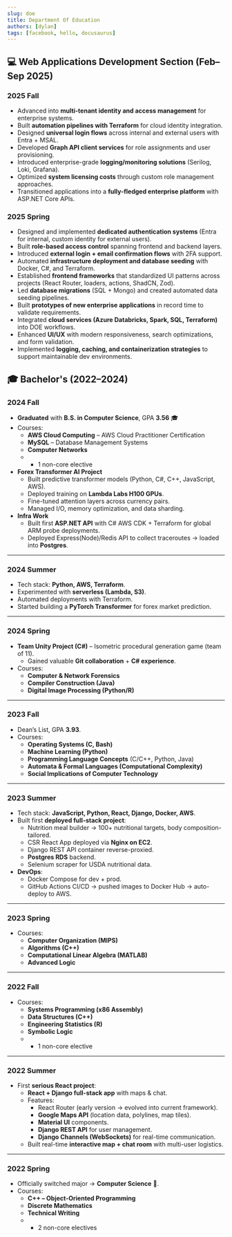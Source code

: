 ```yaml
---
slug: doe
title: Department Of Education
authors: [dylan]
tags: [facebook, hello, docusaurus]
---
```


## 💻 Web Applications Development Section (Feb–Sep 2025)

### 2025 Fall

- Advanced into **multi-tenant identity and access management** for enterprise systems.
- Built **automation pipelines with Terraform** for cloud identity integration.
- Designed **universal login flows** across internal and external users with Entra + MSAL.
- Developed **Graph API client services** for role assignments and user provisioning.
- Introduced enterprise-grade **logging/monitoring solutions** (Serilog, Loki, Grafana).
- Optimized **system licensing costs** through custom role management approaches.
- Transitioned applications into a **fully-fledged enterprise platform** with ASP.NET Core APIs.

### 2025 Spring

- Designed and implemented **dedicated authentication systems** (Entra for internal, custom identity for external users).
- Built **role-based access control** spanning frontend and backend layers.
- Introduced **external login + email confirmation flows** with 2FA support.
- Automated **infrastructure deployment and database seeding** with Docker, C#, and Terraform.
- Established **frontend frameworks** that standardized UI patterns across projects (React Router, loaders, actions, ShadCN, Zod).
- Led **database migrations** (SQL + Mongo) and created automated data seeding pipelines.
- Built **prototypes of new enterprise applications** in record time to validate requirements.
- Integrated **cloud services (Azure Databricks, Spark, SQL, Terraform)** into DOE workflows.
- Enhanced **UI/UX** with modern responsiveness, search optimizations, and form validation.
- Implemented **logging, caching, and containerization strategies** to support maintainable dev environments.

## 🎓 Bachelor's (2022–2024)

### 2024 Fall

- **Graduated** with **B.S. in Computer Science**, GPA **3.56** 🎓
- Courses:
  - **AWS Cloud Computing** – AWS Cloud Practitioner Certification
  - **MySQL** – Database Management Systems
  - **Computer Networks**
  - - 1 non-core elective
- **Forex Transformer AI Project**
  - Built predictive transformer models (Python, C#, C++, JavaScript, AWS).
  - Deployed training on **Lambda Labs H100 GPUs**.
  - Fine-tuned attention layers across currency pairs.
  - Managed I/O, memory optimization, and data sharding.
- **Infra Work**
  - Built first **ASP.NET API** with C# AWS CDK + Terraform for global ARM probe deployments.
  - Deployed Express(Node)/Redis API to collect traceroutes → loaded into **Postgres**.

---

### 2024 Summer

- Tech stack: **Python, AWS, Terraform**.
- Experimented with **serverless (Lambda, S3)**.
- Automated deployments with Terraform.
- Started building a **PyTorch Transformer** for forex market prediction.

---

### 2024 Spring

- **Team Unity Project (C#)** – Isometric procedural generation game (team of 11).
  - Gained valuable **Git collaboration** + **C# experience**.
- Courses:
  - **Computer & Network Forensics**
  - **Compiler Construction (Java)**
  - **Digital Image Processing (Python/R)**

---

### 2023 Fall

- Dean’s List, GPA **3.93**.
- Courses:
  - **Operating Systems (C, Bash)**
  - **Machine Learning (Python)**
  - **Programming Language Concepts** (C/C++, Python, Java)
  - **Automata & Formal Languages (Computational Complexity)**
  - **Social Implications of Computer Technology**

---

### 2023 Summer

- Tech stack: **JavaScript, Python, React, Django, Docker, AWS**.
- Built first **deployed full-stack project**:
  - Nutrition meal builder → 100+ nutritional targets, body composition-tailored.
  - CSR React App deployed via **Nginx on EC2**.
  - Django REST API container reverse-proxied.
  - **Postgres RDS** backend.
  - Selenium scraper for USDA nutritional data.
- **DevOps**:
  - Docker Compose for dev + prod.
  - GitHub Actions CI/CD → pushed images to Docker Hub → auto-deploy to AWS.

---

### 2023 Spring

- Courses:
  - **Computer Organization (MIPS)**
  - **Algorithms (C++)**
  - **Computational Linear Algebra (MATLAB)**
  - **Advanced Logic**

---

### 2022 Fall

- Courses:
  - **Systems Programming (x86 Assembly)**
  - **Data Structures (C++)**
  - **Engineering Statistics (R)**
  - **Symbolic Logic**
  - - 1 non-core elective

---

### 2022 Summer

- First **serious React project**:
  - **React + Django full-stack app** with maps & chat.
  - Features:
    - React Router (early version → evolved into current framework).
    - **Google Maps API** (location data, polylines, map tiles).
    - **Material UI** components.
    - **Django REST API** for user management.
    - **Django Channels (WebSockets)** for real-time communication.
  - Built real-time **interactive map + chat room** with multi-user logistics.

---

### 2022 Spring

- Officially switched major → **Computer Science** 🎉.
- Courses:
  - **C++ – Object-Oriented Programming**
  - **Discrete Mathematics**
  - **Technical Writing**
  - - 2 non-core electives
